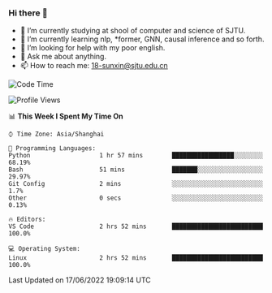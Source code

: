 ### Hi there 👋

<!--
**sunxin000/sunxin000** is a ✨ _special_ ✨ repository because its `README.md` (this file) appears on your GitHub profile.

Here are some ideas to get you started:

- 🔭 I’m currently working on ...
- 🌱 I’m currently learning ...
- 👯 I’m looking to collaborate on ...
- 🤔 I’m looking for help with ...
- 💬 Ask me about ...
- 📫 How to reach me: ...
- 😄 Pronouns: ...
- ⚡ Fun fact: ...
-->
- 🏫 I’m currently studying at shool of computer and science of SJTU.
- 🌱 I’m currently learning nlp, \*former, GNN, causal inference and so forth.
- 🤔 I’m looking for help with my poor english.
- 💬 Ask me about anything.
- 📫 How to reach me: 18-sunxin@sjtu.edu.cn
<!--START_SECTION:waka-->
![Code Time](http://img.shields.io/badge/Code%20Time-205%20hrs%2048%20mins-blue)

![Profile Views](http://img.shields.io/badge/Profile%20Views-0-blue)

📊 **This Week I Spent My Time On** 

```text
⌚︎ Time Zone: Asia/Shanghai

💬 Programming Languages: 
Python                   1 hr 57 mins        █████████████████░░░░░░░░   68.19% 
Bash                     51 mins             ███████░░░░░░░░░░░░░░░░░░   29.97% 
Git Config               2 mins              ░░░░░░░░░░░░░░░░░░░░░░░░░   1.7% 
Other                    0 secs              ░░░░░░░░░░░░░░░░░░░░░░░░░   0.13%

🔥 Editors: 
VS Code                  2 hrs 52 mins       █████████████████████████   100.0%

💻 Operating System: 
Linux                    2 hrs 52 mins       █████████████████████████   100.0%

```


 Last Updated on 17/06/2022 19:09:14 UTC
<!--END_SECTION:waka-->
